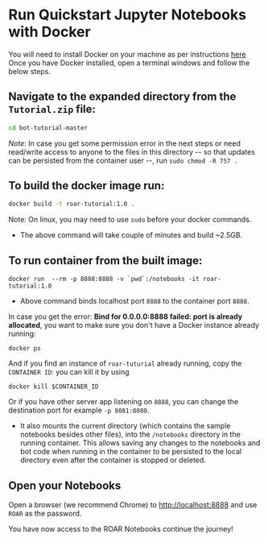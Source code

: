 
# Run Quickstart Jupyter Notebooks with Docker

You will need to install Docker on your machine as per instructions [here](https://docs.docker.com/install/)
Once you have Docker installed, open a terminal windows and follow the below steps.

## Navigate to the expanded directory from the `Tutorial.zip` file:

```sh
cd bot-tutorial-master
```


_Note_: In case you get some permission error in the next steps or need read/write access to anyone to the files in this directory -- so that updates can be persisted from the container user --, run `sudo chmod -R 757 .`


## To build the docker image run: 
```sh
docker build -t roar-tutorial:1.0 .
```
Note: On linux, you may need to use `sudo` before your docker commands.
   - The above command will take couple of minutes and build ~2.5GB.
   
## To run container from the built image: 
```
docker run  --rm -p 8888:8888 -v `pwd`:/notebooks -it roar-tutorial:1.0
```
   - Above command binds localhost port `8888` to the container port `8888`.
   
   In case you get the error: **Bind for 0.0.0.0:8888 failed: port is already allocated**, you want to make sure you don't have a Docker instance already running:
   
 ```
 docker ps
 ```
 
 And if you find an instance of `roar-tuturial` already running, copy the `CONTAINER ID`: you can kill it by using
 
 ```
 docker kill $CONTAINER_ID
 ```
 
 Or if you have other server app listening on `8888`, you can change the destination port for example `-p 8081:8080`.

   - It also mounts the current directory (which contains the sample notebooks besides other files), into the `/notebooks` directory in the running container. This allows saving any changes to the notebooks and bot code when running in the container to be persisted to the local directory even after the container is stopped or deleted.
   
## Open your Notebooks

Open a browser (we recommend Chrome) to [http://localhost:8888](http://localhost:8888) and use `ROAR` as the password.

You have now access to the ROAR Notebooks continue the journey!
